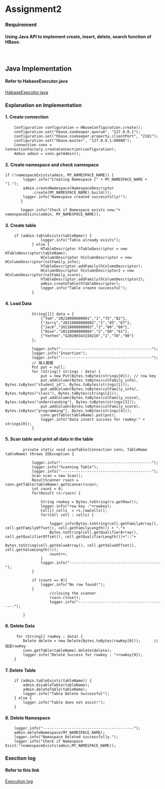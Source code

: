 # Assignment2 

### Requirement
#### Using Java API to implement create, insert, delete, search function of HBase.
<br>

## Java Implementation
#### Refer to HabaseExecutor.java
[HabaseExecutor.java](src/main/java/lessons/bigdata/assignment2/HabaseExecutor.java)

### Explanation on Implementation 
#### 1. Create connection 
       
        Configuration configuration = HBaseConfiguration.create();
        configuration.set("hbase.zookeeper.quorum", "127.0.0.1");
        configuration.set("hbase.zookeeper.property.clientPort", "2181");
        configuration.set("hbase.master", "127.0.0.1:60000");
        Connection conn = ConnectionFactory.createConnection(configuration);
        Admin admin = conn.getAdmin();


#### 2. Create namespace and check namespace
    if (!namespaceExists(admin, MY_NAMESPACE_NAME)) {
            logger.info("Creating Namespace [" + MY_NAMESPACE_NAME + "].");
            admin.createNamespace(NamespaceDescriptor
                .create(MY_NAMESPACE_NAME).build());
            logger.info("Namespace created successfully!");    
           }

           logger.info("Check if Namespace exists now:"+ namespaceExists(admin, MY_NAMESPACE_NAME));  

#### 3. Create table
        if (admin.tableExists(tableName)) {
                    logger.info("Table already exists");
                } else {
                    HTableDescriptor hTableDescriptor = new HTableDescriptor(tableName);
                    HColumnDescriptor hColumnDescriptor = new HColumnDescriptor(colFamily_info);
                    hTableDescriptor.addFamily(hColumnDescriptor);
                    HColumnDescriptor hColumnDescriptor2 = new HColumnDescriptor(colFamily_score);
                    hTableDescriptor.addFamily(hColumnDescriptor2);
                    admin.createTable(hTableDescriptor);
                    logger.info("Table create successful");
                }

#### 4. Load Data
                String[][] data = {
                    {"Tom","20210000000001","1","75","82"},
                    {"Jerry","20210000000002","1","85","67"},
                    {"Jack","20210000000003","2","80","80"},
                    {"Rose","20210000000004","2","60","61"},
                    {"YenYen","G20200343150210","1","70","90"}
                };

                logger.info("-----------------------------------------");
                logger.info("Insertion");
                logger.info("-----------------------------------------");
                // 插入数据
                Put put = null;
                for (String[] strings : data) {
                    put = new Put(Bytes.toBytes(strings[0])); // row key
                    put.addColumn(Bytes.toBytes(colFamily_info), Bytes.toBytes("student_id"), Bytes.toBytes(strings[1]));
                    put.addColumn(Bytes.toBytes(colFamily_info), Bytes.toBytes("class"), Bytes.toBytes(strings[2])); 
                    put.addColumn(Bytes.toBytes(colFamily_score), Bytes.toBytes("understanding"), Bytes.toBytes(strings[3])); 
                    put.addColumn(Bytes.toBytes(colFamily_score), Bytes.toBytes("programming"), Bytes.toBytes(strings[4])); 
                    conn.getTable(tableName).put(put);
                    logger.info("Data insert success for rowKey:" + strings[0]);
                }

#### 5. Scan table and print all data in the table
            private static void scanTable(Connection conn, TableName tableName) throws IOException {
                
                logger.info("-----------------------------------------");
                logger.info("Scanning Table");
                logger.info("-----------------------------------------");
                Scan scan = new Scan();
                ResultScanner rsacn = conn.getTable(tableName).getScanner(scan);
                int count = 0;
                for(Result rs:rsacn) {

                    String rowkey = Bytes.toString(rs.getRow());
                    logger.info("row key :"+rowkey);
                    Cell[] cells  = rs.rawCells();
                    for(Cell cell : cells) {
                    
                        logger.info(Bytes.toString(cell.getFamilyArray(), cell.getFamilyOffset(), cell.getFamilyLength()) + "."+
                        Bytes.toString(cell.getQualifierArray(), cell.getQualifierOffset(), cell.getQualifierLength())+"::"+
                                        Bytes.toString(cell.getValueArray(), cell.getValueOffset(), cell.getValueLength()));
                        count++;
                    }
                    logger.info("-----------------------------------------");
                }

                if (count == 0){
                    logger.info("No row found!");            
                }
                        //closing the scanner
                        rsacn.close();
                        logger.info("-----------------------------------------");

            }

#### 6. Delete Data
         for (String[] rowKey : data) {
            Delete delete = new Delete(Bytes.toBytes(rowKey[0]));      // 指定rowKey
            conn.getTable(tableName).delete(delete);
            logger.info("Delete Success for rowkey : "+rowKey[0]);
        }        

#### 7. Delete Table
        if (admin.tableExists(tableName)) {
            admin.disableTable(tableName);
            admin.deleteTable(tableName);
            logger.info("Table Delete Successful");
        } else {
            logger.info("Table does not exist!");
        }

#### 8. Delete Namespace
        logger.info("-----------------------------------------");
        admin.deleteNamespace(MY_NAMESPACE_NAME);
        logger.info("Namaspace Deleted successfully.");
        logger.info("Check if Namaspace Exist:"+namespaceExists(admin,MY_NAMESPACE_NAME));


### Exection log
#### Refer to this link 
[Execution log](logs/execution.log)
